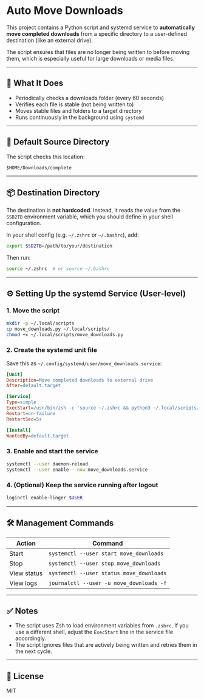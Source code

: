 # Auto Move Downloads

This project contains a Python script and systemd service to **automatically move completed downloads** from a specific directory to a user-defined destination (like an external drive).

The script ensures that files are no longer being written to before moving them, which is especially useful for large downloads or media files.

---

## 🚀 What It Does

- Periodically checks a downloads folder (every 60 seconds)
- Verifies each file is stable (not being written to)
- Moves stable files and folders to a target directory
- Runs continuously in the background using `systemd`

---

## 📁 Default Source Directory

The script checks this location:

```
$HOME/Downloads/complete
```

---

## 📦 Destination Directory

The destination is **not hardcoded**. Instead, it reads the value from the `SSD2TB` environment variable, which you should define in your shell configuration.

In your shell config (e.g. `~/.zshrc` or `~/.bashrc`), add:

```sh
export SSD2TB=/path/to/your/destination
```

Then run:

```bash
source ~/.zshrc  # or source ~/.bashrc
```

---

## ⚙️ Setting Up the systemd Service (User-level)

### 1. Move the script

```bash
mkdir -p ~/.local/scripts
cp move_downloads.py ~/.local/scripts/
chmod +x ~/.local/scripts/move_downloads.py
```

### 2. Create the systemd unit file

Save this as `~/.config/systemd/user/move_downloads.service`:

```ini
[Unit]
Description=Move completed downloads to external drive
After=default.target

[Service]
Type=simple
ExecStart=/usr/bin/zsh -c 'source ~/.zshrc && python3 ~/.local/scripts/move_downloads.py'
Restart=on-failure
RestartSec=5s

[Install]
WantedBy=default.target
```

### 3. Enable and start the service

```bash
systemctl --user daemon-reload
systemctl --user enable --now move_downloads.service
```

### 4. (Optional) Keep the service running after logout

```bash
loginctl enable-linger $USER
```

---

## 🛠️ Management Commands

| Action       | Command                                     |
|--------------|---------------------------------------------|
| Start        | `systemctl --user start move_downloads`     |
| Stop         | `systemctl --user stop move_downloads`      |
| View status  | `systemctl --user status move_downloads`    |
| View logs    | `journalctl --user -u move_downloads -f`    |

---

## ✅ Notes

- The script uses Zsh to load environment variables from `.zshrc`. If you use a different shell, adjust the `ExecStart` line in the service file accordingly.
- The script ignores files that are actively being written and retries them in the next cycle.

---

## 📄 License

MIT
